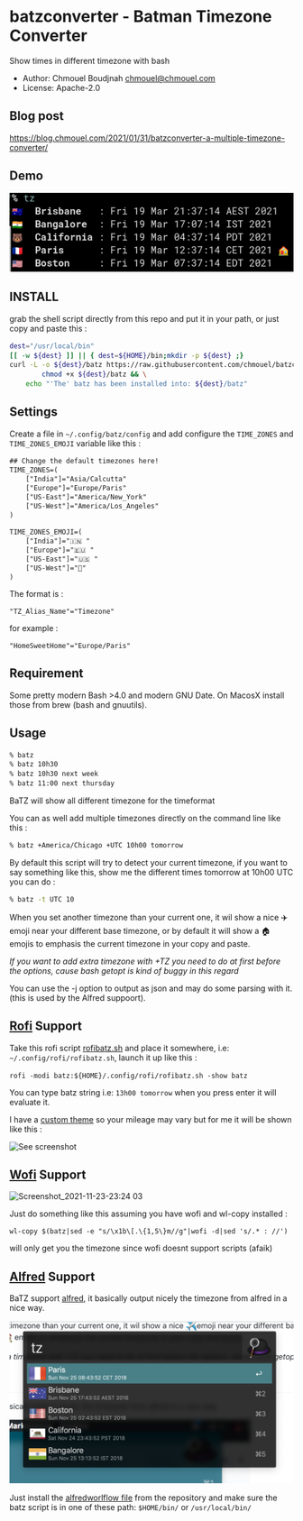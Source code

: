 #  batzconverter - Batman Timezone Converter
Show times in different timezone with bash

* Author: Chmouel Boudjnah <chmouel@chmouel.com>
* License: Apache-2.0

## Blog post 

https://blog.chmouel.com/2021/01/31/batzconverter-a-multiple-timezone-converter/

## Demo

![See screenshot](./share/screenshot.png)

## INSTALL

grab the shell script directly from this repo and put it in your path, or just copy and paste this : 

```sh
dest="/usr/local/bin"
[[ -w ${dest} ]] || { dest=${HOME}/bin;mkdir -p ${dest} ;}
curl -L -o ${dest}/batz https://raw.githubusercontent.com/chmouel/batzconverter/master/batz.sh && \
        chmod +x ${dest}/batz && \
	echo "'The' batz has been installed into: ${dest}/batz"
```

## Settings

Create a file in `~/.config/batz/config` and add configure the `TIME_ZONES` and `TIME_ZONES_EMOJI` variable like this :

```
## Change the default timezones here!
TIME_ZONES=(
    ["India"]="Asia/Calcutta"
    ["Europe"]="Europe/Paris"
	["US-East"]="America/New_York"
	["US-West"]="America/Los_Angeles"
)
```


```
TIME_ZONES_EMOJI=(
    ["India"]="🇮🇳 "
    ["Europe"]="🇪🇺 "
	["US-East"]="🇺🇸 "
	["US-West"]="🐻"
)
```


The format is :

    "TZ_Alias_Name"="Timezone"

for example :

    "HomeSweetHome"="Europe/Paris"

## Requirement

Some pretty modern Bash >4.0 and modern GNU Date. On MacosX install those from brew (bash and gnuutils).

## Usage
```bash
% batz
% batz 10h30
% batz 10h30 next week
% batz 11:00 next thursday
```

BaTZ  will show all different timezone for the timeformat

You can as well add multiple timezones directly on the command line like this :
```bash
% batz +America/Chicago +UTC 10h00 tomorrow
```

By default this script will try to detect your current timezone, if you want
to say something like this, show me the different times tomorrow at 10h00 UTC
you can do :

```bash
% batz -t UTC 10
````

When you set another timezone than your current one, it wil show a nice ✈️emoji
near your different base timezone, or by default it will show a 🏠 emojis to
emphasis the current timezone in your copy and paste.

*If you want to add extra timezone with +TZ you need to do at first before the
options, cause bash getopt is kind of buggy in this regard*

You can use the -j option to output as json and may do some parsing with it. (this is used by the Alfred suppoort).

## [Rofi](https://github.com/davatorium/rofi) Support

Take this rofi script [rofibatz.sh](./share/rofibatz.sh) and place it somewhere, i.e: `~/.config/rofi/rofibatz.sh`, launch it up like this : 

`rofi -modi batz:${HOME}/.config/rofi/rofibatz.sh -show batz`

You can type batz string i.e: `13h00 tomorrow` when you press enter it will evaluate it.

I have a [custom theme](https://github.com/chmouel/mounch/blob/main/rofi/mounch.rasi) so your mileage may vary but for me it will be shown like this : 

![See screenshot](./share/rofibatz.png)

## [Wofi](https://hg.sr.ht/~scoopta/wofi) Support

![Screenshot_2021-11-23-23:24 03](https://user-images.githubusercontent.com/98980/143138764-574a7885-dc02-4c78-ad24-0c44d88f1bc0.png)


Just do something like this assuming you have wofi and wl-copy installed :

```shell
wl-copy $(batz|sed -e "s/\x1b\[.\{1,5\}m//g"|wofi -d|sed 's/.* : //')
```

will only get you the timezone since wofi doesnt support scripts (afaik)

## [Alfred](https://www.alfredapp.com/) Support

BaTZ support [alfred](https://www.alfredapp.com/), it basically output nicely the timezone from alfred in a nice way.

![See screenshot](./alfredworkflow/screenshot.png)

Just install the [alfredworlflow file](./alfredworkflow/TZ.alfredworkflow) from the repository
and make sure the batz script is in one of these path: `$HOME/bin/` or `/usr/local/bin/`
